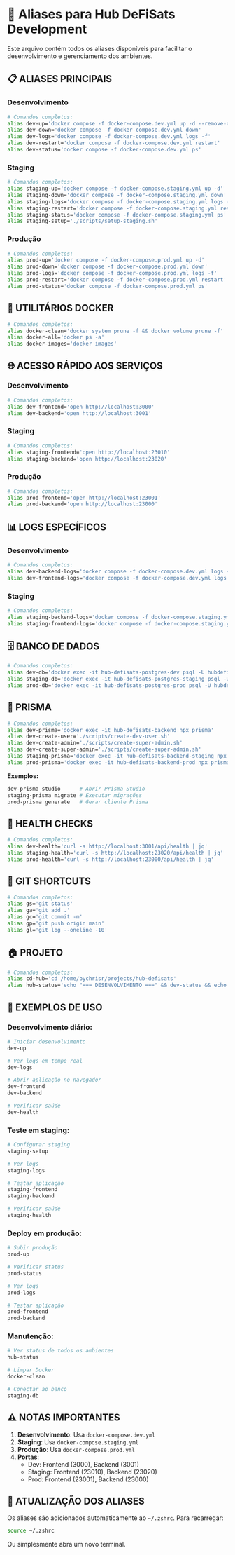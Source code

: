 # 🚀 Aliases para Hub DeFiSats Development

Este arquivo contém todos os aliases disponíveis para facilitar o desenvolvimento e gerenciamento dos ambientes.

## 📋 **ALIASES PRINCIPAIS**

### **Desenvolvimento**
```bash
# Comandos completos:
alias dev-up='docker compose -f docker-compose.dev.yml up -d --remove-orphans'
alias dev-down='docker compose -f docker-compose.dev.yml down'
alias dev-logs='docker compose -f docker-compose.dev.yml logs -f'
alias dev-restart='docker compose -f docker-compose.dev.yml restart'
alias dev-status='docker compose -f docker-compose.dev.yml ps'
```

### **Staging**
```bash
# Comandos completos:
alias staging-up='docker compose -f docker-compose.staging.yml up -d'
alias staging-down='docker compose -f docker-compose.staging.yml down'
alias staging-logs='docker compose -f docker-compose.staging.yml logs -f'
alias staging-restart='docker compose -f docker-compose.staging.yml restart'
alias staging-status='docker compose -f docker-compose.staging.yml ps'
alias staging-setup='./scripts/setup-staging.sh'
```

### **Produção**
```bash
# Comandos completos:
alias prod-up='docker compose -f docker-compose.prod.yml up -d'
alias prod-down='docker compose -f docker-compose.prod.yml down'
alias prod-logs='docker compose -f docker-compose.prod.yml logs -f'
alias prod-restart='docker compose -f docker-compose.prod.yml restart'
alias prod-status='docker compose -f docker-compose.prod.yml ps'
```

## 🔧 **UTILITÁRIOS DOCKER**

```bash
# Comandos completos:
alias docker-clean='docker system prune -f && docker volume prune -f'
alias docker-all='docker ps -a'
alias docker-images='docker images'
```

## 🌐 **ACESSO RÁPIDO AOS SERVIÇOS**

### **Desenvolvimento**
```bash
# Comandos completos:
alias dev-frontend='open http://localhost:3000'
alias dev-backend='open http://localhost:3001'
```

### **Staging**
```bash
# Comandos completos:
alias staging-frontend='open http://localhost:23010'
alias staging-backend='open http://localhost:23020'
```

### **Produção**
```bash
# Comandos completos:
alias prod-frontend='open http://localhost:23001'
alias prod-backend='open http://localhost:23000'
```

## 📊 **LOGS ESPECÍFICOS**

### **Desenvolvimento**
```bash
# Comandos completos:
alias dev-backend-logs='docker compose -f docker-compose.dev.yml logs -f backend'
alias dev-frontend-logs='docker compose -f docker-compose.dev.yml logs -f frontend'
```

### **Staging**
```bash
# Comandos completos:
alias staging-backend-logs='docker compose -f docker-compose.staging.yml logs -f backend-staging'
alias staging-frontend-logs='docker compose -f docker-compose.staging.yml logs -f frontend-staging'
```

## 🗄️ **BANCO DE DADOS**

```bash
# Comandos completos:
alias dev-db='docker exec -it hub-defisats-postgres-dev psql -U hubdefisats -d defisats_dev'
alias staging-db='docker exec -it hub-defisats-postgres-staging psql -U hubdefisats -d defisats_staging'
alias prod-db='docker exec -it hub-defisats-postgres-prod psql -U hubdefisats -d defisats_prod'
```

## 🔄 **PRISMA**

```bash
# Comandos completos:
alias dev-prisma='docker exec -it hub-defisats-backend npx prisma'
alias dev-create-user='./scripts/create-dev-user.sh'
alias dev-create-admin='./scripts/create-super-admin.sh'
alias dev-create-super-admin='./scripts/create-super-admin.sh'
alias staging-prisma='docker exec -it hub-defisats-backend-staging npx prisma'
alias prod-prisma='docker exec -it hub-defisats-backend-prod npx prisma'
```

**Exemplos:**
```bash
dev-prisma studio      # Abrir Prisma Studio
staging-prisma migrate # Executar migrações
prod-prisma generate   # Gerar cliente Prisma
```

## 🏥 **HEALTH CHECKS**

```bash
# Comandos completos:
alias dev-health='curl -s http://localhost:3001/api/health | jq'
alias staging-health='curl -s http://localhost:23020/api/health | jq'
alias prod-health='curl -s http://localhost:23000/api/health | jq'
```

## 📝 **GIT SHORTCUTS**

```bash
# Comandos completos:
alias gs='git status'
alias ga='git add .'
alias gc='git commit -m'
alias gp='git push origin main'
alias gl='git log --oneline -10'
```

## 🏠 **PROJETO**

```bash
# Comandos completos:
alias cd-hub='cd /home/bychrisr/projects/hub-defisats'
alias hub-status='echo "=== DESENVOLVIMENTO ===" && dev-status && echo "=== STAGING ===" && staging-status && echo "=== PRODUÇÃO ===" && prod-status'
```

## 🎯 **EXEMPLOS DE USO**

### **Desenvolvimento diário:**
```bash
# Iniciar desenvolvimento
dev-up

# Ver logs em tempo real
dev-logs

# Abrir aplicação no navegador
dev-frontend
dev-backend

# Verificar saúde
dev-health
```

### **Teste em staging:**
```bash
# Configurar staging
staging-setup

# Ver logs
staging-logs

# Testar aplicação
staging-frontend
staging-backend

# Verificar saúde
staging-health
```

### **Deploy em produção:**
```bash
# Subir produção
prod-up

# Verificar status
prod-status

# Ver logs
prod-logs

# Testar aplicação
prod-frontend
prod-backend
```

### **Manutenção:**
```bash
# Ver status de todos os ambientes
hub-status

# Limpar Docker
docker-clean

# Conectar ao banco
staging-db
```

## ⚠️ **NOTAS IMPORTANTES**

1. **Desenvolvimento**: Usa `docker-compose.dev.yml`
2. **Staging**: Usa `docker-compose.staging.yml`
3. **Produção**: Usa `docker-compose.prod.yml`
4. **Portas**:
   - Dev: Frontend (3000), Backend (3001)
   - Staging: Frontend (23010), Backend (23020)
   - Prod: Frontend (23001), Backend (23000)

## 🔄 **ATUALIZAÇÃO DOS ALIASES**

Os aliases são adicionados automaticamente ao `~/.zshrc`. Para recarregar:

```bash
source ~/.zshrc
```

Ou simplesmente abra um novo terminal.
